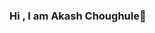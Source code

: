### Hi , I am Akash Choughule👋 

<!--
**Kirito3136t/Kirito3136t** is a ✨ _special_ ✨ repository because its `README.md` (this file) appears on your GitHub profile.

Here are some ideas to get you started:

- 🔭 I’m currently working on ...
- 🌱 I’m currently learning Pyhton,Javascript...
- 👯 I’m looking to collaborate on ...
- 🤔 I’m looking for help with ...
- 💬 Ask me about ...
- 📫 How to reach me: 2020.akash.choughule@ves.ac.in...
- 😄 Pronouns: ...
- ⚡ Fun fact: ...
-->
